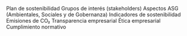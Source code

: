 

Plan de sostenibilidad
Grupos de interés (stakeholders)
Aspectos ASG (Ambientales, Sociales y de Gobernanza)
Indicadores de sostenibilidad
Emisiones de CO₂
Transparencia empresarial
Ética empresarial
Cumplimiento normativo
